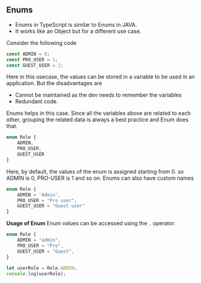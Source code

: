 ## Enums

- Enums in TypeScript is similar to Enums in JAVA.
- It works like an Object but for a different use case.

Consider the following code
```ts
const ADMIN = 0;
const PRO_USER = 1;
const GUEST_USER = 2;
```
Here in this usecase, the values can be stored in a variable to be used in an application. But the disadvantages are
- Cannot be maintained as the dev needs to remember the variables
- Redundant code.

Enums helps in this case. Since all the variables above are related to each other, grouping the related data is always a best practice and Enum does that.
```ts
enum Role {
	ADMIN,
	PRO_USER,
	GUEST_USER
}
```
Here, by default, the values of the enum is assigned starting from 0. so ADMIN is 0, PRO-USER is 1 and so on. Enums can also have custom names
```ts
enum Role {
	ADMIN = 'Admin',
	PRO_USER = "Pro user",
	GUEST_USER = "Guest user"
}
```

**Usage of Enum**
Enum values can be accessed using the `.` operator.
```ts
enum Role {
	ADMIN = "admin",
	PRO_USER = "Pro",
	GUEST_USER = "Guest",
}
  
let userRole = Role.ADMIN;
console.log(userRole);
```